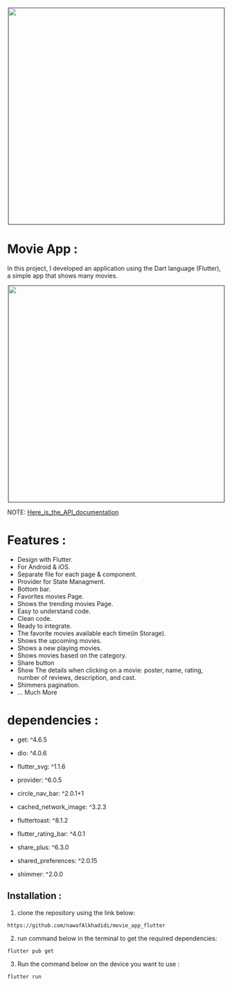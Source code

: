 <p align="center">
    <a href="">
        <img src="./example/poster.png" height="500px">
    </a>
</p>

# Movie App :

In this project, I developed an application using the Dart language (Flutter), a simple app that shows many movies.

<p align="center">
    <a href="">
        <img src="./example/poster2.png" height="500px">
    </a>
</p>

NOTE: [Here_is_the_API_documentation](https://developers.themoviedb.org/3/movies/get-movie-details)

# Features :

 - Design with Flutter.
 - For Android & iOS.
 - Separate file for each page & component.
 - Provider for State Managment.
 - Bottom bar.
 - Favorites movies Page.
 - Shows the trending movies Page.
 - Easy to understand code.
 - Clean code.
 - Ready to integrate.
 - The favorite movies available each time(in Storage).
 - Shows the upcoming movies.
 - Shows a new playing movies.
 - Shows movies based on the category.
 - Share button
 - Show The details when clicking on a movie: poster, name, rating, number of reviews, description, and cast.
 - Shimmers pagination.
 - ... Much More




# dependencies :

- get: ^4.6.5

- dio: ^4.0.6

- flutter_svg: ^1.1.6

- provider: ^6.0.5

- circle_nav_bar: ^2.0.1+1

- cached_network_image: ^3.2.3

- fluttertoast: ^8.1.2

- flutter_rating_bar: ^4.0.1

- share_plus: ^6.3.0

- shared_preferences: ^2.0.15

- shimmer: ^2.0.0


## Installation :

1. clone the repository using the link below:
```
https://github.com/nawafAlkhadidi/movie_app_flutter
```

2. run command below  in the terminal to get the required dependencies:
```
flutter pub get
```

3. Run the command below on the device you want to use :
```
flutter run
```
